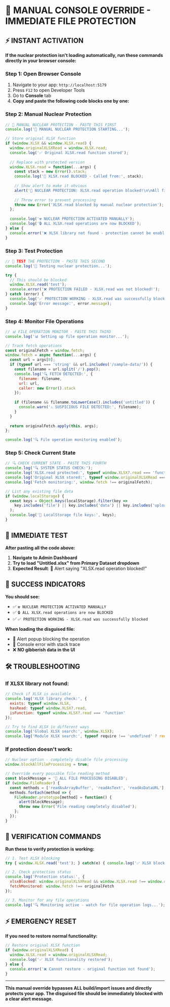 # 🚨 MANUAL CONSOLE OVERRIDE - IMMEDIATE FILE PROTECTION

## ⚡ INSTANT ACTIVATION

**If the nuclear protection isn't loading automatically, run these commands directly in your browser console:**

### Step 1: Open Browser Console
1. Navigate to your app: `http://localhost:5179`
2. Press `F12` to open Developer Tools
3. Go to **Console** tab
4. **Copy and paste the following code blocks one by one:**

### Step 2: Manual Nuclear Protection
```javascript
// 🚨 MANUAL NUCLEAR PROTECTION - PASTE THIS FIRST
console.log('🚨 MANUAL NUCLEAR PROTECTION STARTING...');

// Store original XLSX function
if (window.XLSX && window.XLSX.read) {
  window.originalXLSXRead = window.XLSX.read;
  console.log('✅ Original XLSX.read function stored');
  
  // Replace with protected version
  window.XLSX.read = function(...args) {
    const stack = new Error().stack;
    console.log('🚨 XLSX.read BLOCKED - Called from:', stack);
    
    // Show alert to make it obvious
    alert('🚨 NUCLEAR PROTECTION: XLSX.read operation blocked!\n\nAll files must be validated before processing.\n\nCheck console for details.');
    
    // Throw error to prevent processing
    throw new Error('XLSX.read blocked by manual nuclear protection');
  };
  
  console.log('☢️ NUCLEAR PROTECTION ACTIVATED MANUALLY');
  console.log('🔒 ALL XLSX.read operations are now BLOCKED');
} else {
  console.error('❌ XLSX library not found - protection cannot be enabled');
}
```

### Step 3: Test Protection
```javascript
// 🧪 TEST THE PROTECTION - PASTE THIS SECOND
console.log('🧪 Testing nuclear protection...');

try {
  // This should be blocked
  window.XLSX.read('test');
  console.error('❌ PROTECTION FAILED - XLSX.read was not blocked!');
} catch (error) {
  console.log('✅ PROTECTION WORKING - XLSX.read was successfully blocked');
  console.log('Error message:', error.message);
}
```

### Step 4: Monitor File Operations
```javascript
// 📊 FILE OPERATION MONITOR - PASTE THIS THIRD
console.log('📊 Setting up file operation monitor...');

// Track fetch operations
const originalFetch = window.fetch;
window.fetch = async function(...args) {
  const url = args[0];
  if (typeof url === 'string' && url.includes('/sample-data/')) {
    const filename = url.split('/').pop();
    console.log('🔍 FETCH DETECTED:', {
      filename: filename,
      url: url,
      caller: new Error().stack
    });
    
    if (filename && filename.toLowerCase().includes('untitled')) {
      console.warn('⚠️ SUSPICIOUS FILE DETECTED:', filename);
    }
  }
  
  return originalFetch.apply(this, args);
};

console.log('🔍 File operation monitoring enabled');
```

### Step 5: Check Current State
```javascript
// 🔍 CHECK CURRENT STATE - PASTE THIS FOURTH
console.log('🔍 SYSTEM STATUS CHECK:');
console.log('XLSX.read protected:', typeof window.XLSX?.read === 'function');
console.log('Original XLSX stored:', typeof window.originalXLSXRead === 'function');
console.log('Fetch monitoring:', window.fetch !== originalFetch);

// List any existing file data
if (window.localStorage) {
  const keys = Object.keys(localStorage).filter(key => 
    key.includes('file') || key.includes('data') || key.includes('upload')
  );
  console.log('📂 LocalStorage file keys:', keys);
}
```

## 🧪 IMMEDIATE TEST

**After pasting all the code above:**

1. **Navigate to Admin Dashboard**
2. **Try to load "Untitled.xlsx" from Primary Dataset dropdown**
3. **Expected Result**: 🚨 Alert saying "XLSX.read operation blocked!"

## 🎯 SUCCESS INDICATORS

**You should see:**
- ✅ `☢️ NUCLEAR PROTECTION ACTIVATED MANUALLY`
- ✅ `🔒 ALL XLSX.read operations are now BLOCKED`
- ✅ `✅ PROTECTION WORKING - XLSX.read was successfully blocked`

**When loading the disguised file:**
- 🚨 Alert popup blocking the operation
- 🚨 Console error with stack trace
- ❌ **NO gibberish data in the UI**

## 🛠️ TROUBLESHOOTING

### If XLSX library not found:
```javascript
// Check if XLSX is available
console.log('XLSX library check:', {
  exists: typeof window.XLSX,
  hasRead: typeof window.XLSX?.read,
  isFunction: typeof window.XLSX?.read === 'function'
});

// Try to find XLSX in different ways
console.log('Global XLSX search:', window.XLSX);
console.log('Module XLSX search:', typeof require !== 'undefined' ? require('xlsx') : 'require not available');
```

### If protection doesn't work:
```javascript
// Nuclear option - completely disable file processing
window.blockAllFileProcessing = true;

// Override every possible file reading method
const blockMessage = '🚨 ALL FILE PROCESSING DISABLED';
if (window.FileReader) {
  const methods = ['readAsArrayBuffer', 'readAsText', 'readAsDataURL'];
  methods.forEach(method => {
    FileReader.prototype[method] = function() {
      alert(blockMessage);
      throw new Error('File reading completely disabled');
    };
  });
}
```

## 🚀 VERIFICATION COMMANDS

**Run these to verify protection is working:**

```javascript
// 1. Test XLSX blocking
try { window.XLSX.read('test'); } catch(e) { console.log('✅ XLSX blocked:', e.message); }

// 2. Check protection status
console.log('Protection status:', {
  xlsxBlocked: window.originalXLSXRead && window.XLSX.read !== window.originalXLSXRead,
  fetchMonitored: window.fetch !== originalFetch
});

// 3. Monitor for any file operations
console.log('🔍 Monitoring active - watch for file operation logs...');
```

## ⚡ EMERGENCY RESET

**If you need to restore normal functionality:**
```javascript
// Restore original XLSX function
if (window.originalXLSXRead) {
  window.XLSX.read = window.originalXLSXRead;
  console.log('✅ XLSX functionality restored');
} else {
  console.error('❌ Cannot restore - original function not found');
}
```

---

**This manual override bypasses ALL build/import issues and directly protects your app. The disguised file should be immediately blocked with a clear alert message.**